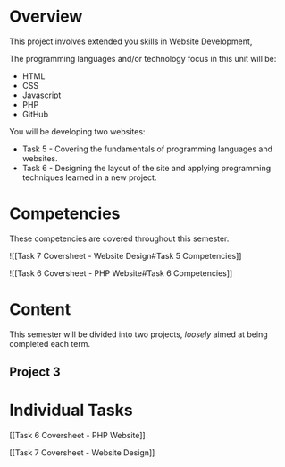 # Overview

This project involves extended you skills in Website Development, 

The programming languages and/or technology focus in this unit will be:
- HTML
- CSS
- Javascript
- PHP
- GitHub

You will be developing two websites:
- Task 5 - Covering the fundamentals of programming languages and websites.
- Task 6 - Designing the layout of the site and applying programming techniques learned in a new project.


# Competencies
These competencies are covered throughout this semester.

![[Task 7 Coversheet - Website Design#Task 5 Competencies]]

![[Task 6 Coversheet - PHP Website#Task 6 Competencies]]

# Content
This semester will be divided into two projects, *loosely* aimed at being completed each term.

## Project 3

# Individual Tasks

[[Task 6 Coversheet - PHP Website]]

[[Task 7 Coversheet - Website Design]]



